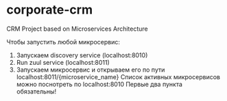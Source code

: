 # corporate-crm
CRM Project based on Microservices Architecture

Чтобы запустить любой микросервис:
1) Запускаем discovery service (localhost:8010)
2) Run zuul service (localhost:8011)
3) Запускаем микросервис и открываем его по пути localhost:8011/{microservice_name}
Список активных микросервисов можно поснотреть по localhost:8010
Первые два пункта обязательны!
